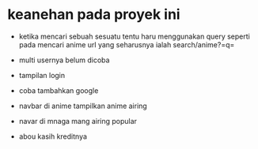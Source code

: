# keanehan pada proyek ini
- ketika mencari sebuah sesuatu tentu haru menggunakan query seperti pada mencari anime
url yang seharusnya ialah 
search/anime?=q=<anime>

- multi usernya belum dicoba
- tampilan login
- coba tambahkan google
- navbar di anime tampilkan anime airing
- navar di mnaga mang airing popular
- abou kasih kreditnya